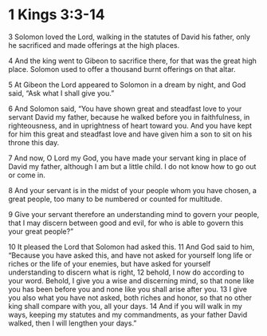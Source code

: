 
# 1 Kings 3:3-14 # 


3 Solomon loved the Lord, walking in the statutes of David his father, only he sacrificed and made offerings at the high places. 




4 And the king went to Gibeon to sacrifice there, for that was the great high place. Solomon used to offer a thousand burnt offerings on that altar.

5 At Gibeon the Lord appeared to Solomon in a dream by night, and God said, “Ask what I shall give you.”
 
6 And Solomon said, “You have shown great and steadfast love to your servant David my father, because he walked before you in faithfulness, in righteousness, and in uprightness of heart toward you. And you have kept for him this great and steadfast love and have given him a son to sit on his throne this day. 
 
7 And now, O Lord my God, you have made your servant king in place of David my father, although I am but a little child. I do not know how to go out or come in. 
 
8 And your servant is in the midst of your people whom you have chosen, a great people, too many to be numbered or counted for multitude. 
 
9 Give your servant therefore an understanding mind to govern your people, that I may discern between good and evil, for who is able to govern this your great people?”

10 It pleased the Lord that Solomon had asked this. 11 And God said to him, “Because you have asked this, and have not asked for yourself long life or riches or the life of your enemies, but have asked for yourself understanding to discern what is right, 12 behold, I now do according to your word. Behold, I give you a wise and discerning mind, so that none like you has been before you and none like you shall arise after you. 13 I give you also what you have not asked, both riches and honor, so that no other king shall compare with you, all your days. 14 And if you will walk in my ways, keeping my statutes and my commandments, as your father David walked, then I will lengthen your days.”